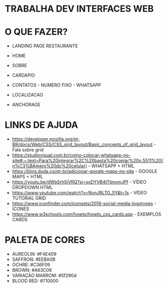 # TRABALHA DEV INTERFACES WEB


# O QUE FAZER?

- LANDING PAGE RESTAURANTE

- HOME
- SOBRE
- CARDAPIO
- CONTATOS - NUMERO FIXO - WHATSAPP
- LOCALIZACAO
- ANCHORAGE

# LINKS DE AJUDA

- https://developer.mozilla.org/pt-BR/docs/Web/CSS/CSS_grid_layout/Basic_concepts_of_grid_layout - Fala sobre grid
- https://studiovisual.com.br/como-colocar-whatsapp-no-site#:~:text=Para%20integrar%2C%20basta%20copiar%20o,5511%20(n%C3%BAmero%20do%20celular) - WHATSAPP + HTML
- https://blog.duda.co/pt-br/adicionar-google-maps-no-site - GOOGLE MAPS + HTML
- https://youtu.be/dWbSrh5iVRQ?si=sxDYVB4tTbnvmJPf - VÍDEO DROPDOWN HTML
- https://www.youtube.com/watch?v=NvnJRLTG_5Y&t=1s - VÍDEO TUTORIAL GRID
- https://www.iconfinder.com/iconsets/2018-social-media-logotypes - ÍCONES
- https://www.w3schools.com/howto/howto_css_cards.asp - EXEMPLOS CARDS



# PALETA DE CORES

- AUREOLIN:     #F4E409
- SAFFRON:      #EEBA0B
- OCHRE:        #C36F09
- BROWN:        #A63C06
- VARIAÇÃO MARROM: #5f290d
- BLOOD RED:    #710000